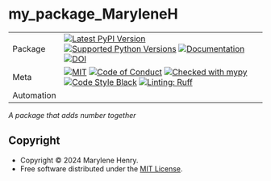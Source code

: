 # my_package_MaryleneH

| |                                                                                                                                                                                                                                                                                                                                                                                                                                                                                                                                                                                                            |
|---|------------------------------------------------------------------------------------------------------------------------------------------------------------------------------------------------------------------------------------------------------------------------------------------------------------------------------------------------------------------------------------------------------------------------------------------------------------------------------------------------------------------------------------------------------------------------------------------------------------|
| Package | [![Latest PyPI Version](https://img.shields.io/pypi/v/my_package_MaryleneH.svg)](https://pypi.org/project/my_package_MaryleneH/) [![Supported Python Versions](https://img.shields.io/pypi/pyversions/my_package_MaryleneH.svg)](https://pypi.org/project/my_package_MaryleneH/) [![Documentation](https://readthedocs.org/projects/my_package_MaryleneH/badge/?version=latest)](https://my_package_MaryleneH.readthedocs.io/en/latest/?badge=latest) [![DOI](https://zenodo.org/badge/DOI/10.5281/zenodo.14019707.svg)](https://doi.org/10.5281/zenodo.14019707)                                                                                                                                                                             |
| Meta | [![MIT](https://img.shields.io/pypi/l/my_package_MaryleneH.svg)](LICENSE) [![Code of Conduct](https://img.shields.io/badge/Contributor%20Covenant-v2.0%20adopted-ff69b4.svg)](.github/CODE_OF_CONDUCT.md) [![Checked with mypy](https://www.mypy-lang.org/static/mypy_badge.svg)](https://mypy-lang.org/) [![Code Style Black](https://img.shields.io/badge/code%20style-black-000000.svg)](https://github.com/ambv/black) [![Linting: Ruff](https://img.shields.io/endpoint?url=https://raw.githubusercontent.com/charliermarsh/ruff/main/assets/badge/v2.json)](https://github.com/astral-sh/ruff) |
| Automation |                                                                                                                                                                                                                                                                                                                                                                                                                                       |

_A package that adds number together_

## Copyright

- Copyright © 2024 Marylene Henry.
- Free software distributed under the [MIT License](./LICENSE).

